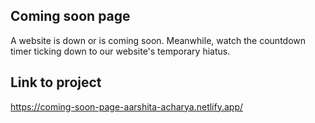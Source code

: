 ## Coming soon page
A website is down or is coming soon. Meanwhile, watch the countdown timer ticking down to our website's temporary hiatus.

## Link to project
https://coming-soon-page-aarshita-acharya.netlify.app/
